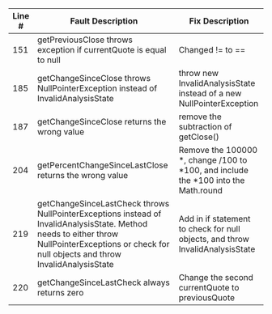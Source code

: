 Line \# | Fault Description | Fix Description
--- | --- | ---
151 | getPreviousClose throws exception if currentQuote is equal to null | Changed != to ==
185 | getChangeSinceClose throws NullPointerException instead of InvalidAnalysisState | throw new InvalidAnalysisState instead of a new NullPointerException 
187 | getChangeSinceClose returns the wrong value | remove the subtraction of getClose()
204 | getPercentChangeSinceLastClose returns the wrong value | Remove the 100000 *, change /100 to *100, and include the *100 into the Math.round
219 | getChangeSinceLastCheck throws NullPointerExceptions instead of InvalidAnalysisState.  Method needs to either throw NullPointerExceptions or check for null objects and throw InvalidAnalysisState | Add in if statement to check for null objects, and throw InvalidAnalysisState
220 | getChangeSinceLastCheck always returns zero | Change the second currentQuote to previousQuote

